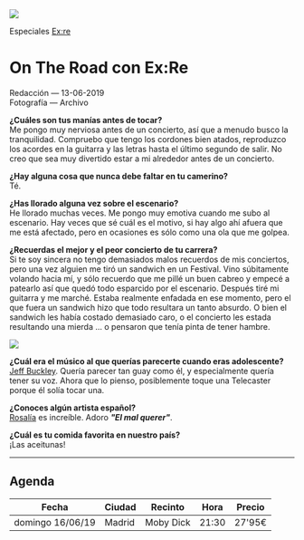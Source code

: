 <img src="/Images/Marika Kochiashvili/EX_RE_by_Marika_Kochiashvili.jpg">

Especiales [Ex:re](https://www.mondosonoro.com/artistas-musica/exre/)

# On The Road con Ex:Re

Redacción — 13-06-2019 \
Fotografía — Archivo 

**¿Cuáles son tus manías antes de tocar?** \
Me pongo muy nerviosa antes de un concierto, así que a menudo busco la tranquilidad. Compruebo que tengo los cordones bien atados, reproduzco los acordes en la guitarra y las letras hasta el último segundo de salir. No creo que sea muy divertido estar a mi alrededor antes de un concierto.

**¿Hay alguna cosa que nunca debe faltar en tu camerino?** \
Té.

**¿Has llorado alguna vez sobre el escenario?** \
He llorado muchas veces. Me pongo muy emotiva cuando me subo al escenario. Hay veces que sé cuál es el motivo, si hay algo ahí afuera que me está afectado, pero en ocasiones es sólo como una ola que me golpea.

**¿Recuerdas el mejor y el peor concierto de tu carrera?** \
Si te soy sincera no tengo demasiados malos recuerdos de mis conciertos, pero una vez alguien me tiró un sandwich en un Festival. Vino súbitamente volando hacia mí, y sólo recuerdo que me pillé un buen cabreo y empecé a patearlo así que quedó todo esparcido por el escenario. Después tiré mi guitarra y me marché. Estaba realmente enfadada en ese momento, pero el que fuera un sandwich hizo que todo resultara un tanto absurdo. O bien el sandwich les había costado demasiado caro, o el concierto les estada resultando una mierda ... o pensaron que tenía pinta de tener hambre.

[<img src="https://i.ytimg.com/vi/Ycgc9nRcXMQ/maxresdefault.jpg">](https://www.youtube.com/watch?v=Ycgc9nRcXMQ)

**¿Cuál era el músico al que querías parecerte cuando eras adolescente?** \
[Jeff Buckley](https://www.mondosonoro.com/artistas-musica/jeff-buckley/). Quería parecer tan guay como él, y especialmente quería tener su voz. Ahora que lo pienso, posiblemente toque una Telecaster porque él solía tocar una.

**¿Conoces algún artista español?** \
[Rosalía](https://www.google.com/search?q=Rosal%C3%ADa+mondosonoro&rlz=1C5CHFA_enES777ES777&oq=Rosal%C3%ADa+mondosonoro&aqs=chrome..69i57j69i60j0.5346j0j7&sourceid=chrome&ie=UTF-8) es increíble. Adoro ***"El mal querer"***.

**¿Cuál es tu comida favorita en nuestro país?** \
¡Las aceitunas!

---

## Agenda

| Fecha 		| Ciudad 	| Recinto 	| Hora 	| Precio|
|-----------------------|---------------|---------------|-------|-------|
| domingo 16/06/19 	| Madrid 	| Moby Dick 	| 21:30 | 27'95€|

